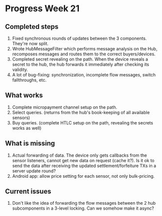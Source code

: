 # Progress Week 21

## Completed steps
1. Fixed synchronous rounds of updates between the 3 components. They're now split.
2. Wrote HubMessageFilter which performs message analysis on the Hub, recomposes messages
and routes them to the correct buyers/devices.
3. Completed secret revealing on the path. When the device reveals a secret to the hub, the hub
forwards it immediately after checking its validity.
4. A lot of bug-fixing: synchronization, incomplete flow messages, switch fallthroughs, etc.

## What works
1. Complete micropayment channel setup on the path.
2. Select queries. (returns from the hub's book-keeping of all available sensors)
3. Buy queries. (complete HTLC setup on the path, revealing the secrets works as well)

## What is missing
1. Actual forwarding of data. The device only gets callbacks from the sensor listeners, cannot get new data on request (cache it?). Is it ok to send the data after receiving the updated settlement/forfeiture TXs in a server update round?
2. Android app: allow price setting for each sensor, not only bulk-pricing.

## Current issues
1. Don't like the idea of forwarding the flow messages between the 2 hub subcomponents in a 3-level locking. Can we somehow make it async?